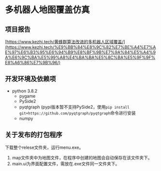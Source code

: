 # 多机器人地图覆盖仿真
## 项目报告

[https://www.kezhi.tech/黄蜂群算法改进的多机器人区域覆盖/](https://www.kezhi.tech/%E9%BB%84%E8%9C%82%E7%BE%A4%E7%AE%97%E6%B3%95%E6%94%B9%E8%BF%9B%E7%9A%84%E5%A4%9A%E6%9C%BA%E5%99%A8%E4%BA%BA%E5%8C%BA%E5%9F%9F%E8%A6%86%E7%9B%96/)

## 开发环境及依赖项

- python 3.8.2
  - pygame
  - PySide2
  - pyqtgraph (pypi版本暂不支持PySide2，使用`pip install git+https://github.com/pyqtgraph/pyqtgraph`命令进行安装
  - numpy

## 关于发布的打包程序

下载整个relese文件夹，运行menu.exe。

1. map文件夹中为地图文件，在程序中创建的地图会自动保存在该文件夹下。
2. main.ui为界面配置文件，需放在.exe文件同一文件夹下。



